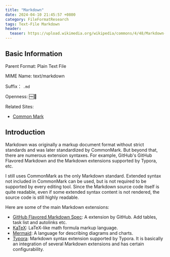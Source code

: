 ```yaml
---
title: "Markdown"
date: 2024-04-10 21:45:57 +0800
category: FileFormatResearch
tags: Text-File Markdown
header:
  teaser: https://upload.wikimedia.org/wikipedia/commons/4/48/Markdown-mark.svg
---
```


## Basic Information

Parent Format: Plain Text File

MIME Name: text/markdown

Suffix： `.md`

Openness: 🆓📖

Related Sites:

* [Common Mark](https://commonmark.org/)

## Introduction

Markdown was originally a markup document format without strict standards and was later standardized by CommonMark. But beyond that, there are numerous extension syntaxes. For example, GitHub's GitHub Flavored Markdown and the Markdown extensions supported by Typora, etc.

I still uses CommonMark as the only Markdown standard. Extended syntax not included in CommonMark can be used, but is not required to be supported by every editing tool. Since the Markdown source code itself is quite readable, even if some extended syntax content is not rendered, the source code is still highly readable.

Here are some of the main Markdown extensions:

* [GitHub Flavored Markdown Spec](https://github.github.com/gfm/): A extension by GitHub. Add tables, task list and autolinks etc.
* [KaTeX](https://katex.org/): LaTeX-like math formula markup language.
* [Mermaid](http://mermaid.js.org/): A language for describing diagrams and charts.
* [Typora](https://typora.io/): Markdown syntax extension supported by Typora. It is basically an integration of several Markdown extensions and has certain configurability.
